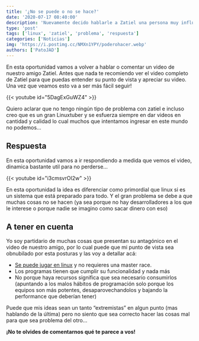```yaml
---
title: '¿No se puede o no se hace?'
date: '2020-07-17 08:40:00'
description: 'Nuevamente decido hablarle a Zatiel una persona muy influyente dentro de este mundo y esta bueno marcar diferencias'
type: 'post'
tags: ['linux', 'zatiel', 'problema', 'respuesta']
categories: ['Noticias']
img: 'https://i.postimg.cc/NMXn1YPY/poderohacer.webp'
authors: ['PatoJAD']
---
```


En esta oportunidad vamos a volver a hablar o comentar un video de nuestro amigo Zatiel. Antes que nada te recomiendo ver el video completo de Zatiel para que puedas entender su punto de vista y apreciar su video. Una vez que veamos esto va a ser más fácil seguir!

{{< youtube id="5DagExGuWZ4" >}}

Quiero aclarar que no tengo ningún tipo de problema con zatiel e incluso creo que es un gran Linuxtuber y se esfuerza siempre en dar videos en cantidad y calidad lo cual muchos que intentamos ingresar en este mundo no podemos...

## Respuesta

En esta oportunidad vamos a ir respondiendo a medida que vemos el video, dinamica bastante util para no perderse…

{{< youtube id="i3cmsvrOI2w" >}}

En esta oportunidad la idea es diferenciar como primordial que linux si es un sistema que está preparado para todo. Y el gran problema se debe a que muchas cosas no se hacen (ya sea porque no hay desarrolladores a los que le interese o porque nadie se imagino como sacar dinero con eso)

## A tener en cuenta

Yo soy partidario de muchas cosas que presentan su antagónico en el video de nuestro amigo, por lo cual puede que mi punto de vista sea obnubilado por esta posturas y las voy a detallar acá:

-   [Se puede jugar en linux](/post/2020/07/se-puede-jugar-en-linux/) y no requieres una master race.
-   Los programas tienen que cumplir su funcionalidad y nada más
-   No porque haya recursos significa que sea necesario consumirlos (apuntando a los malos hábitos de programación solo porque los equipos son más potentes, desaparovechandolos y bajando la performance que deberían tener)

Puede que mis ideas sean un tanto “extremistas” en algun punto (mas hablando de la última) pero no siento que sea correcto hacer las cosas mal para que sea problema del otro…

**¡No te olvides de comentarnos qué te parece a vos!**
